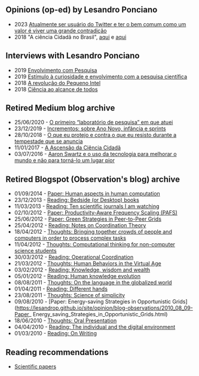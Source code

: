 ## Opinions (op-ed) by Lesandro Ponciano

* 2023 [Atualmente ser usuário do Twitter e ter o bem comum como um valor é viver uma grande contradição](https://lesandrop.github.io/site/opinion/twittereacontradicao.html)
* 2018 "A ciência Cidadã no Brasil", [aqui](EstadoDeMinas-2018-AcienciacidadanoBrasil0.pdf) e [aqui](EstadoDeMinas-2018-ACienciaCidadaNoBrasil.pdf)

## Interviews  with Lesandro Ponciano

* 2019 [Envolvimento com Pesquisa](EstadoDeMinas-2019-CienciaCidada.jpg)
* 2019 [Estímulo à curiosidade e envolvimento com a pesquisa científica](EstadoDeMinas-2019-EstimuloACuriosidade.pdf)
* 2018 [A revolução do Pequeno Intel](Inforuso-2018-EntrevistaIntel4004.pdf)
* 2018 [Ciência ao alcance de todos](RevistaPUCMinas-2018-CienciaCidada.png)

## Retired Medium blog archive
* 25/06/2020 - [O primeiro “laboratório de pesquisa” em que atuei](http://lesandrop.github.io/site/opinion/blog/2020-06-25_O-primeiro-laboratorio-de-pesquisa-em-que-atuei.html)
* 23/12/2019 - [Incrementos: sobre Ano Novo, infância e sprints](http://lesandrop.github.io/site/opinion/blog/2019-12-23_Incrementos--sobre-Ano-Novo--infancia-e-sprints.html)
* 28/10/2018 - [O que eu protejo e contra o que eu resisto durante a tempestade que se anuncia](http://lesandrop.github.io/site/opinion/blog/2018-10-28_O-que-eu-protejo-e-contra-o-que-eu-resisto.html)
* 11/01/2017 - [A Ascensão da Ciência Cidadã](https://lesandrop.github.io/site/opinion/blog/2017-01-11_A-Ascensao-da-Ciencia-Cidada.html)
* 03/07/2016 - [Aaron Swartz e o uso da tecnologia para melhorar o mundo e não para torná-lo um lugar pior](https://lesandrop.github.io/site/opinion/blog/2016-07-03_Aaron-Swartz-e-o-uso-da-tecnologia-para-melhorar-o-mundo-e-n-o-para-torn--lo-um-lugar-pior.html)


## Retired Blogspot (Observation's blog) archive

* 01/09/2014 - [Paper: Human aspects in human computation](https://lesandrop.github.io/site/opinion/blog-observations/2014_09_01-Paper_Human_aspects_in_human_computation.html)
* 23/12/2013 - [Reading: Bedside (or Desktop) books](https://lesandrop.github.io/site/opinion/blog-observations/2013_12_23-Reading_Bedside_or_Desktop_books.html)
* 11/03/2013 - [Reading: Ten scientific journals I am watching](https://lesandrop.github.io/site/opinion/blog-observations/2013_03_11-Reading_Ten_scientific_journals_I_am_watching.html)
* 02/10/2012 - [Paper: Productivity-Aware Frequency Scaling (PAFS)](https://lesandrop.github.io/site/opinion/blog-observations/2012_10_02-Paper_on_Productivity_Aware_Frequency_Scaling_PAFS.html)
* 25/06/2012 - [Paper: Green Strategies in Peer-to-Peer Grids](https://lesandrop.github.io/site/opinion/blog-observations/2012_06_25-Paper_Green_Strategies_in_Peer_to_Peer_Grids.html)
* 25/04/2012 - [Reading: Notes on Coordination Theory](https://lesandrop.github.io/site/opinion/blog-observations/2012_04_25-Reading_Notes_on_Coordination_Theory.html)
* 18/04/2012 - [Thoughts: Bringing together crowds of people and computers in order to process complex tasks](https://lesandrop.github.io/site/opinion/blog-observations/2012_04_18-Thoughts_Bringing_together_crowds_of_people_and_computers_in_order_to_process_complex_tasks.html)
* 11/04/2012 - [Thoughts: Computational thinking for non-computer science students](https://lesandrop.github.io/site/opinion/blog-observations/2012_04_11-Thoughts_Computational_thinking_for_non_computer_science_students.html)
* 30/03/2012 - [Reading: Operational Coordination](https://lesandrop.github.io/site/opinion/blog-observations/2012_03_30-Reading_Operational_coordination.html)
* 21/03/2012 - [Thoughts: Human Behaviors in the Virtual Age](https://lesandrop.github.io/site/opinion/blog-observations/2012_03_21-Thoughts_Human_Behaviors_in_the_Virtual_Age.html)
* 03/02/2012 - [Reading: Knowledge, wisdom and wealth](https://lesandrop.github.io/site/opinion/blog-observations/2012_02_03-Reading_Knowledge_wisdom_and_wealth.html)
* 05/01/2012 - [Reading: Human knowledge evolution](https://lesandrop.github.io/site/opinion/blog-observations/2012_01_05-Reading_Human_knowledge_evolution.html)
* 08/08/2011 - [Thoughts: On the language in the globalized world](https://lesandrop.github.io/site/opinion/blog-observations/2011_08_08-Thoughts_On_the_language_in_the_globalized_world.html)
* 01/04/2011 - [Reading: Different hands](https://lesandrop.github.io/site/opinion/blog-observations/2011_04_01-Reading_Different_hands.html)
* 23/08/2011 - [Thoughts: Science of simplicity](https://lesandrop.github.io/site/opinion/blog-observations/2010_08_23-Thoughts_Science_of_simplicity.html)
* 09/08/2010 - [Paper: Energy-saving Strategies in Opportunistic Grids](https://lesandrop.github.io/site/opinion/blog-observations/2010_08_09-Paper_ Energy_saving_Strategies_in_Opportunistic_Grids.html)
* 18/06/2010 - [Thoughts: Oral Presentation](https://lesandrop.github.io/site/opinion/blog-observations/2010_06_18-Thoughts_Oral_Presentation.html)
* 04/04/2010 - [Reading: The individual and the digital environment](https://lesandrop.github.io/site/opinion/blog-observations/2010_04_04-Reading_The_individual_and_the_digital_environment.html)
* 01/03/2010 - [Reading: On Writing](https://lesandrop.github.io/site/opinion/blog-observations/2010_03_01-Reading_On_Writing.html)

## Reading recommendations

* [Scientific papers](https://lesandrop.github.io/site/opinion/readingrecommendation.html)

